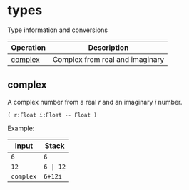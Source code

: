 <!-- Document generated by "gen-doc"; DO NOT EDIT -->

# types

Type information and conversions

| Operation           | Description
|---------------------|---------------
| [complex](#complex) | Complex from real and imaginary


## complex

A complex number from a real *r* and an imaginary *i* number.

	( r:Float i:Float -- Float )

Example:

<!-- test: complex -->

| Input     | Stack
|-----------|---------------
| `6      ` | `6` 
| `12     ` | `6 \| 12` 
| `complex` | `6+12i` 
